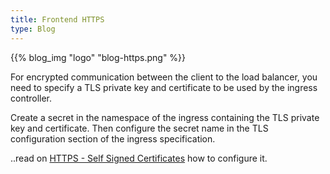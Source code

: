 ```yaml
---
title: Frontend HTTPS
type: Blog
---
```


{{% blog_img "logo" "blog-https.png" %}}
 
For encrypted communication between the client to the load balancer, you need to specify a TLS private key and 
certificate to be used by the ingress controller.

Create a secret in the namespace of the ingress containing the TLS private key and certificate. Then configure the 
secret name in the TLS configuration section of the ingress specification.

..read on [HTTPS - Self Signed Certificates](../readmore/https) how to configure it.
